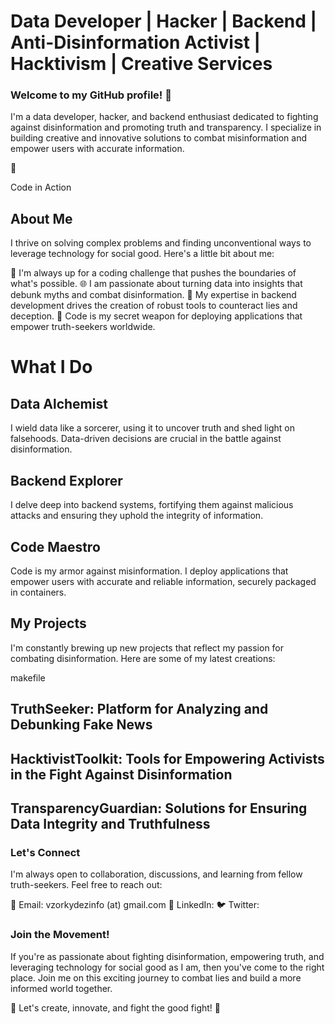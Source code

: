 # Data Developer | Hacker | Backend | Anti-Disinformation Activist | Hacktivism | Creative Services

### Welcome to my GitHub profile! 👋

I'm a data developer, hacker, and backend enthusiast dedicated to fighting against disinformation and promoting truth and transparency. I specialize in building creative and innovative solutions to combat misinformation and empower users with accurate information.

👋

Code in Action
## About Me

I thrive on solving complex problems and finding unconventional ways to leverage technology for social good. Here's a little bit about me:

🚀 I'm always up for a coding challenge that pushes the boundaries of what's possible.
🌐 I am passionate about turning data into insights that debunk myths and combat disinformation.
📡 My expertise in backend development drives the creation of robust tools to counteract lies and deception.
🐳 Code is my secret weapon for deploying applications that empower truth-seekers worldwide.

# What I Do
## Data Alchemist

I wield data like a sorcerer, using it to uncover truth and shed light on falsehoods. Data-driven decisions are crucial in the battle against disinformation.

## Backend Explorer

I delve deep into backend systems, fortifying them against malicious attacks and ensuring they uphold the integrity of information.

## Code Maestro

Code is my armor against misinformation. I deploy applications that empower users with accurate and reliable information, securely packaged in containers.

## My Projects
I'm constantly brewing up new projects that reflect my passion for combating disinformation. Here are some of my latest creations:

makefile
## TruthSeeker: Platform for Analyzing and Debunking Fake News
## HacktivistToolkit: Tools for Empowering Activists in the Fight Against Disinformation
## TransparencyGuardian: Solutions for Ensuring Data Integrity and Truthfulness

### Let's Connect
I'm always open to collaboration, discussions, and learning from fellow truth-seekers. Feel free to reach out:

📧 Email: vzorkydezinfo (at) gmail.com
📱 LinkedIn:
🐦 Twitter:

### Join the Movement!

If you're as passionate about fighting disinformation, empowering truth, and leveraging technology for social good as I am, then you've come to the right place. Join me on this exciting journey to combat lies and build a more informed world together.

🚀 Let's create, innovate, and fight the good fight! 🚀
